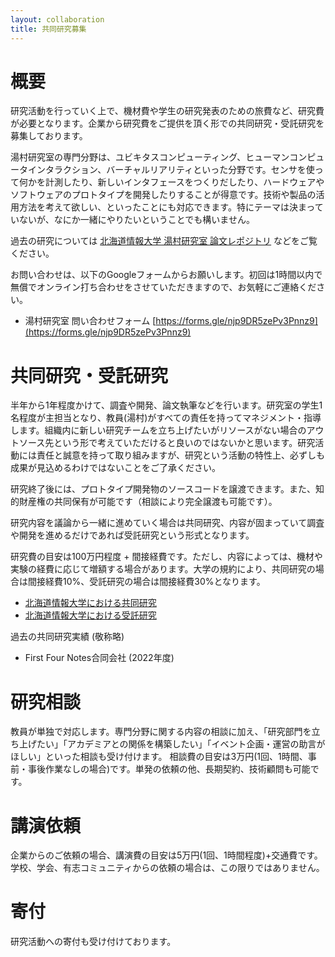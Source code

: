 ```yaml
---
layout: collaboration
title: 共同研究募集
---
```


# 概要
研究活動を行っていく上で、機材費や学生の研究発表のための旅費など、研究費が必要となります。企業から研究費をご提供を頂く形での共同研究・受託研究を募集しております。

湯村研究室の専門分野は、ユビキタスコンピューティング、ヒューマンコンピュータインタラクション、バーチャルリアリティといった分野です。センサを使って何かを計測したり、新しいインタフェースをつくりだしたり、ハードウェアやソフトウェアのプロトタイプを開発したりすることが得意です。技術や製品の活用方法を考えて欲しい、といったことにも対応できます。特にテーマは決まっていないが、なにか一緒にやりたいということでも構いません。

過去の研究については [北海道情報大学 湯村研究室 論文レポジトリ](https://dl.yumulab.org/) などをご覧ください。

お問い合わせは、以下のGoogleフォームからお願いします。初回は1時間以内で無償でオンライン打ち合わせをさせていただきますので、お気軽にご連絡ください。
- 湯村研究室 問い合わせフォーム [https://forms.gle/njp9DR5zePv3Pnnz9](https://forms.gle/njp9DR5zePv3Pnnz9)

# 共同研究・受託研究
半年から1年程度かけて、調査や開発、論文執筆などを行います。研究室の学生1名程度が主担当となり、教員(湯村)がすべての責任を持ってマネジメント・指導します。組織内に新しい研究チームを立ち上げたいがリソースがない場合のアウトソース先という形で考えていただけると良いのではないかと思います。研究活動には責任と誠意を持って取り組みますが、研究という活動の特性上、必ずしも成果が見込めるわけではないことをご了承ください。

研究終了後には、プロトタイプ開発物のソースコードを譲渡できます。また、知的財産権の共同保有が可能です（相談により完全譲渡も可能です）。

研究内容を議論から一緒に進めていく場合は共同研究、内容が固まっていて調査や開発を進めるだけであれば受託研究という形式となります。

研究費の目安は100万円程度 + 間接経費です。ただし、内容によっては、機材や実験の経費に応じて増額する場合があります。大学の規約により、共同研究の場合は間接経費10%、受託研究の場合は間接経費30%となります。

- [北海道情報大学における共同研究](https://www.do-johodai.ac.jp/guidance/coo-research.php)
- [北海道情報大学における受託研究](https://www.do-johodai.ac.jp/guidance/com-research.php)

過去の共同研究実績 (敬称略)
- First Four Notes合同会社 (2022年度)

# 研究相談
教員が単独で対応します。専門分野に関する内容の相談に加え、「研究部門を立ち上げたい」「アカデミアとの関係を構築したい」「イベント企画・運営の助言がほしい」といった相談も受け付けます。
相談費の目安は3万円(1回、1時間、事前・事後作業なしの場合)です。単発の依頼の他、長期契約、技術顧問も可能です。

# 講演依頼
企業からのご依頼の場合、講演費の目安は5万円(1回、1時間程度)+交通費です。学校、学会、有志コミュニティからの依頼の場合は、この限りではありません。

# 寄付
研究活動への寄付も受け付けております。


